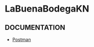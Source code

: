 # LaBuenaBodegaKN

## DOCUMENTATION
* [Postman](https://documenter.getpostman.com/view/10482725/TVYCAfwh)
